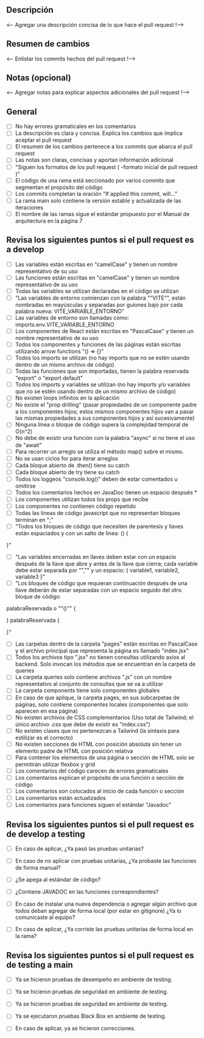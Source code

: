 ## Descripción

<-- Agregar una descripción concisa de lo que hace el pull request !-->

## Resumen de cambios

<-- Enlistar los commits hechos del pull request !-->

## Notas (opcional)

<-- Agregar notas para explicar aspectos adicionales del pull request !-->

## General

- [ ] No hay errores gramaticales en los comentarios
- [ ] La descripción es clara y concisa. Explica los cambios que implica aceptar el pull request
- [ ] El resumen de los cambios pertenece a los commits que abarca el pull request
- [ ] Las notas son claras, concisas y aportan información adicional
- [ ] "Siguen los formatos de los pull request (
      -formato inicial de pull request
      )"
- [ ] El código de una rama está seccionado por varios commits que segmentan el propósito del código
- [ ] Los commits completan la oración "If applied this commit, will..."
- [ ] La rama main solo contiene la versión estable y actualizada de las iteraciones
- [ ] El nombre de las ramas sigue el estándar propuesto por el Manual de arquitectura en la página 7

## Revisa los siguientes puntos si el pull request es a develop

- [ ] Las variables están escritas en "camelCase" y tienen un nombre representativo de su uso
- [ ] Las funciones están escritas en "camelCase" y tienen un nombre representativo de su uso
- [ ] Todas las variables se utilizan declaradas en el código se utilizan
- [ ] "Las variables de entorno comienzan con la palabra ""VITE"", están nombradas en mayúsculas y separadas por guiones bajo por cada palabra nueva: VITE_VARIABLE_ENTORNO"
- [ ] Las variables de entorno son llamadas como: imports.env.VITE_VARIABLE_ENTORNO
- [ ] Los componentes de React están escritas en "PascalCase" y tienen un nombre representativo de su uso
- [ ] Todos los componentes y funciones de las páginas están escritas utilizando arrow functions "() => {}"
- [ ] Todos los imports se utilizan (no hay imports que no se estén usando dentro de un mismo archivo de código)
- [ ] Todas las funciones que son importadas, tienen la palabra reservada "export" o "export default"
- [ ] Todos los imports y variables se utilizan (no hay imports y/o variables que no se estén usando dentro de un mismo archivo de código)
- [ ] No existen loops infinitos en la aplicación
- [ ] No existe el "prop drilling" (pasar propiedades de un componente padre a los componentes hijos; estos mismos componentes hijos van a pasar las mismas propiedades a sus componentes hijos y así sucesivamente)
- [ ] Ninguna línea o bloque de código supera la complejidad temporal de O(n^2)
- [ ] No debe de existir una función con la palabra "async" si no tiene el uso de "await"
- [ ] Para recorrer un arreglo se utiliza el método map() sobre el mismo.
- [ ] No se usan ciclos for para iterar arreglos
- [ ] Cada bloque abierto de .then() tiene su catch
- [ ] Cada bloque abierto de try tiene su catch
- [ ] Todos los loggeos "console.log()" deben de estar comentados u omitirse
- [ ] Todos los comentarios hechos en JavaDoc tienen un espacio después \*
- [ ] Los componentes utilizan todos los props que recibe
- [ ] Los componentes no contienen código repetido
- [ ] Todas las líneas de código javascript que no representan bloques terminan en ";"
- [ ] "Todos los bloques de código que necesiten de parentesis y llaves están espaciados y con un salto de línea: () {

}"

- [ ] "Las variables encerradas en llaves deben estar con un espacio después de la llave que abre y antes de la llave que cierra; cada variable debe estar separada por "","" y un espacio: { variable1, variable2, variable3 }"
- [ ] "Los bloques de código que requieran continuación después de una llave deberán de estar separadas con un espacio seguido del otro bloque de código:

palabraReservada o ""()"" {

} palabraReservada {

}"

- [ ] Las carpetas dentro de la carpeta "pages" están escritas en PascalCase y el archivo principal que representa la página es llamado "index.jsx"
- [ ] Todos los archivos tipo ".jsx" no tienen consultas utilizando axios al backend. Solo invocan los métodos que se encuentran en la carpeta de queries
- [ ] La carpeta queries solo contiene archivos ".js" con un nombre representativo al conjunto de consultas que se va a utilizar
- [ ] La carpeta components tiene solo componentes globales
- [ ] En caso de que aplique, la carpeta pages, en sus subcarpetas de páginas, solo contiene componentes locales (componentes que solo aparecen en esa página)
- [ ] No existen archivos de CSS complementarios (Uso total de Tailwind; el único archivo .css que debe de existir es "index.css")
- [ ] No existen clases que no pertenezcan a Tailwind (la sintaxis para estilizar es el correcto)
- [ ] No existen secciones de HTML con posición absoluta sin tener un elemento padre de HTML con posición relativa
- [ ] Para contener los elementos de una página o sección de HTML solo se permitirán utilizar flexbox y grid
- [ ] Los comentarios del código carecen de errores gramaticales
- [ ] Los comentarios explican el propósito de una función o sección de código
- [ ] Los comentarios son colocados al inicio de cada función o sección
- [ ] Los comentarios están actualizados
- [ ] Los comentarios para funciones siguen el estándar "Javadoc"

## Revisa los siguientes puntos si el pull request es de develop a testing

- [ ] En caso de aplicar, ¿Ya pasó las pruebas unitarias?

- [ ] En caso de no aplicar con pruebas unitarias, ¿Ya probaste las funciones de forma manual?

- [ ] ¿Se apega al estándar de código?

- [ ] ¿Contiene JAVADOC en las funciones correspondientes?

- [ ] En caso de instalar una nueva dependencia o agregar algún archivo que todos deban agregar de forma local (por estar en gitignore) ¿Ya lo comunicaste al equipo?

- [ ] En caso de aplicar, ¿Ya corriste las pruebas unitarias de forma local en la rama?

## Revisa los siguientes puntos si el pull request es de testing a main

- [ ] Ya se hicieron pruebas de desempeño en ambiente de testing.

- [ ] Ya se hicieron pruebas de seguridad en ambiente de testing.

- [ ] Ya se hicieron pruebas de seguridad en ambiente de testing.

- [ ] Ya se ejecutaron pruebas Black Box en ambiente de testing.

- [ ] En caso de aplicar, ya se hicieron correcciones.
